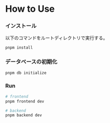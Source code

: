 # How to Use
### インストール
以下のコマンドをルートディレクトリで実行する。
```bash
pnpm install
```

### データベースの初期化
```bash
pnpm db initialize
```

### Run
```bash
# frontend
pnpm frontend dev
```
```bash
# backend
pnpm backend dev
```
